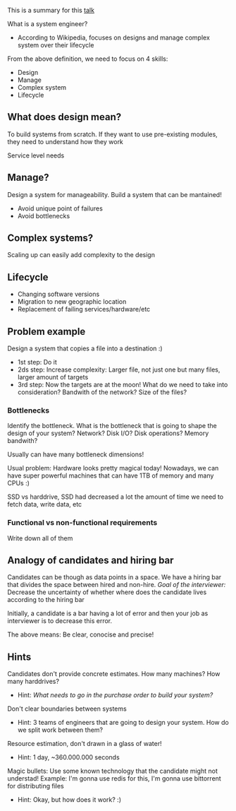 This is a summary for this [talk](https://www.youtube.com/watch?v=swfurPw8c6A)

What is a system engineer? 
- According to Wikipedia, focuses on designs and manage complex system over their lifecycle

From the above definition, we need to focus on 4 skills:
- Design
- Manage
- Complex system
- Lifecycle

## What does design mean?

To build systems from scratch. If they want to use pre-existing modules, they need to understand
how they work

Service level needs


## Manage?

Design a system for manageability. Build a system that can be mantained!

- Avoid unique point of failures
- Avoid bottlenecks

## Complex systems?

Scaling up can easily add complexity to the design

## Lifecycle

- Changing software versions
- Migration to new geographic location
- Replacement of failing services/hardware/etc


## Problem example

Design a system that copies a file into a destination :)

- 1st step: Do it
- 2ds step: Increase complexity: Larger file, not just one but many files, larger amount of targets
- 3rd step: Now the targets are at the moon! What do we need to take into consideration? Bandwith of the network? Size of the files?

### Bottlenecks

Identify the bottleneck. What is the bottleneck that is going to shape the design of your system?
Network? Disk I/O? Disk operations? Memory bandwith?

Usually can have many bottleneck dimensions!

Usual problem: Hardware looks pretty magical today! Nowadays, we can have super powerful machines that can have 1TB of memory and 
many CPUs :)


SSD vs harddrive, SSD had decreased a lot the amount of time we need to fetch data, write data, etc


### Functional vs non-functional requirements

Write down all of them


## Analogy of candidates and hiring bar

Candidates can be though as data points in a space. We have a hiring bar that divides the space between
hired and non-hire. *Goal of the interviewer:* Decrease the uncertainty of whether where does the candidate
lives according to the hiring bar

Initially, a candidate is a bar having a lot of error and then your job as interviewer is to decrease this error.

The above means: Be clear, conocise and precise!

## Hints

Candidates don't provide concrete estimates. How many machines? How many harddrives?
- Hint: _What needs to go in the purchase order to build your system?_

Don't clear boundaries between systems
- Hint: 3 teams of engineers that are going to design your system. How do we split work between them?

Resource estimation, don't drawn in a glass of water!
- Hint: 1 day, ~360.000.000 seconds

Magic bullets: Use some known technology that the candidate might not understad!
Example: I'm gonna use redis for this, I'm gonna use bittorrent for distributing files
- Hint: Okay, but how does it work? :)
